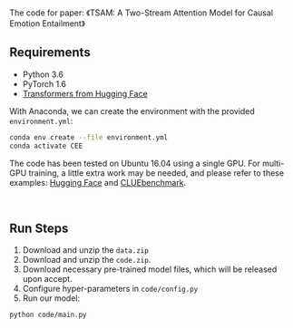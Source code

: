 The code for paper: 《TSAM: A Two-Stream Attention Model for Causal Emotion Entailment》


## Requirements

- Python 3.6
- PyTorch 1.6
- [Transformers from Hugging Face](https://github.com/huggingface/transformers)

With Anaconda, we can create the environment with the provided `environment.yml`:

```bash
conda env create --file environment.yml 
conda activate CEE
```

The code has been tested on Ubuntu 16.04 using a single GPU. For multi-GPU training, a little extra work may be needed, and please refer to these examples: [Hugging Face](https://github.com/huggingface/transformers/blob/master/src/transformers/trainer.py) and [CLUEbenchmark](https://github.com/CLUEbenchmark/CLUE/tree/master/baselines/models_pytorch). 

<br>

## Run Steps

1. Download and unzip the `data.zip`
2. Download and unzip the `code.zip`. 
3. Download necessary pre-trained model files, which will be released upon accept.
4. Configure hyper-parameters in `code/config.py`
5. Run our model:

```bash
python code/main.py
```
